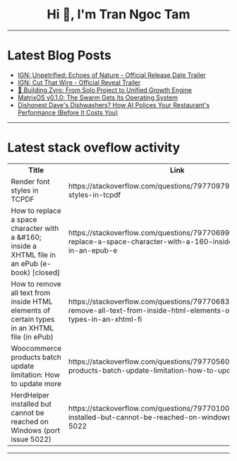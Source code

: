 <h1 align="center">Hi 👋, I'm Tran Ngoc Tam</h1>

---

# Latest Blog Posts 
<!-- BLOG-POST-LIST:START -->
- [IGN: Unpetrified: Echoes of Nature - Official Release Date Trailer](https://dev.to/gg_news/ign-unpetrified-echoes-of-nature-official-release-date-trailer-4kob)
- [IGN: Cut That Wire - Official Reveal Trailer](https://dev.to/gg_news/ign-cut-that-wire-official-reveal-trailer-4c3c)
- [🌱 Building Zyro: From Solo Project to Unified Growth Engine](https://dev.to/eddie_glush_60e960e585bf8/building-zyro-from-solo-project-to-unified-growth-engine-4cjk)
- [MatrixOS v0.1.0: The Swarm Gets Its Operating System](https://dev.to/matrixswarm/matrixos-v010-the-swarm-gets-its-operating-system-4ffk)
- [Dishonest Dave&#39;s Dishwashers? How AI Polices Your Restaurant&#39;s Performance &lpar;Before It Costs You&rpar;](https://dev.to/griddle_ai/dishonest-daves-dishwashers-how-ai-polices-your-restaurants-performance-before-it-costs-you-21kc)
<!-- BLOG-POST-LIST:END -->

---

# Latest stack oveflow activity
<table>
  <tr><th>Title</th><th>Link</th></tr>
  <!-- STACKOVERFLOW:START --><tr><td>Render font styles in TCPDF</td><td>https://stackoverflow.com/questions/79770979/render-font-styles-in-tcpdf</td></tr><tr><td>How to replace a space character with a &amp;#160; inside a XHTML file in an ePub &lpar;e-book&rpar; [closed]</td><td>https://stackoverflow.com/questions/79770699/how-to-replace-a-space-character-with-a-160-inside-a-xhtml-file-in-an-epub-e</td></tr><tr><td>How to remove all text from inside HTML elements of certain types in an XHTML file &lpar;in ePub&rpar;</td><td>https://stackoverflow.com/questions/79770683/how-to-remove-all-text-from-inside-html-elements-of-certain-types-in-an-xhtml-fi</td></tr><tr><td>Woocommerce products batch update limitation: How to update more</td><td>https://stackoverflow.com/questions/79770560/woocommerce-products-batch-update-limitation-how-to-update-more</td></tr><tr><td>HerdHelper installed but cannot be reached on Windows &lpar;port issue 5022&rpar;</td><td>https://stackoverflow.com/questions/79770100/herdhelper-installed-but-cannot-be-reached-on-windows-port-issue-5022</td></tr><!-- STACKOVERFLOW:END -->
</table>

---



